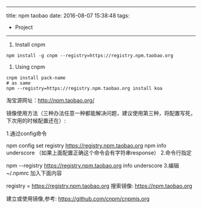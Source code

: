 ----
title: npm taobao
date: 2016-08-07 15:38:48
tags:
- Project
----
1. Install cnpm
  ```
  npm install -g cnpm --registry=https://registry.npm.taobao.org
  ```
1. Using cnpm
```
cnpm install pack-name
# as same 
npm --registry=https://registry.npm.taobao.org install koa
```

淘宝源网址：<http://npm.taobao.org/>

镜像使用方法（三种办法任意一种都能解决问题，建议使用第三种，将配置写死，下次用的时候配置还在）:

1.通过config命令

npm config set registry https://registry.npm.taobao.org 
npm info underscore （如果上面配置正确这个命令会有字符串response）
2.命令行指定

npm --registry https://registry.npm.taobao.org info underscore 
3.编辑 ~/.npmrc 加入下面内容

registry = https://registry.npm.taobao.org
搜索镜像: https://npm.taobao.org

建立或使用镜像,参考: https://github.com/cnpm/cnpmjs.org